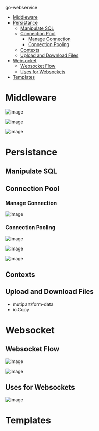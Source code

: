 go-webservice

- [Middleware](#middleware)
- [Persistance](#persistance)
  - [Manipulate SQL](#manipulate-sql)
  - [Connection Pool](#connection-pool)
    - [Manage Connection](#manage-connection)
    - [Connection Pooling](#connection-pooling)
  - [Contexts](#contexts)
  - [Upload and Download Files](#upload-and-download-files)
- [Websocket](#websocket)
  - [Websocket Flow](#websocket-flow)
  - [Uses for Websockets](#uses-for-websockets)
- [Templates](#templates)

# Middleware
![image](https://user-images.githubusercontent.com/87861565/127283061-4dee927e-ae8b-4133-8725-0faa9decbd5d.png)

![image](https://user-images.githubusercontent.com/87861565/127283132-e1a68f6a-e5e2-4423-b1cf-441c49f94dc8.png)

![image](https://user-images.githubusercontent.com/87861565/127283422-340d47e3-6b3d-4fc8-b57f-983e49df8e66.png)

# Persistance
## Manipulate SQL
## Connection Pool
### Manage Connection
![image](https://user-images.githubusercontent.com/87861565/127449705-2059f0cd-200c-453d-947a-e4bccd1c74d1.png)

### Connection Pooling
![image](https://user-images.githubusercontent.com/87861565/127449903-e07eab43-aa6c-42cb-ab02-e7b7e59157b0.png)

![image](https://user-images.githubusercontent.com/87861565/127449936-e1acc188-5085-4def-97ea-0ddd90f2b229.png)

![image](https://user-images.githubusercontent.com/87861565/127449965-4a8952dd-7da4-4ae9-8dd8-c74af4d7c3b8.png)

## Contexts

## Upload and Download Files
- mutipart/form-data
- io.Copy

# Websocket
## Websocket Flow
![image](https://user-images.githubusercontent.com/87861565/127610106-31c1e284-2849-41cc-8b4b-884859e046ed.png)

![image](https://user-images.githubusercontent.com/87861565/127610147-b8e72d9c-fa74-430b-8c18-eab3ec4f1032.png)

## Uses for Websockets
![image](https://user-images.githubusercontent.com/87861565/127610229-9b350408-b285-4527-80c7-a9defb0d4b65.png)

# Templates
